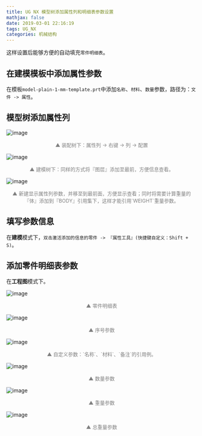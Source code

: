```yaml
---
title: UG NX 模型树添加属性列和明细表参数设置
mathjax: false
date: 2019-03-01 22:16:19
tags: UG_NX
categories: 机械结构
---
```


这样设置后能够方便的自动填充`零件明细表`。

<!--more-->

## 在建模模板中添加属性参数

在模板`model-plain-1-mm-template.prt`中添加`名称`、`材料`、`数量`参数，路径为：`文件 -> 属性`。

## 模型树添加属性列

![image](https://wx2.sinaimg.cn/large/006mcMYXgy1g0nntaaqtpj30id0ns76q.jpg)
<div style="font-size:13px;color:gray;text-align:center">▲ 装配树下：属性列 -> 右键 -> 列 -> 配置</div>

![image](https://ws3.sinaimg.cn/large/006mcMYXgy1g0no24vacnj30eb061mxl.jpg)
<div style="font-size:13px;color:gray;text-align:center">▲ 建模树下：同样的方式将『图层』添加至最前，方便信息查看。</div>

![image](https://wx4.sinaimg.cn/large/006mcMYXgy1g0nnv5sbatj309l0aojrv.jpg)
<div style="font-size:13px;color:gray;text-align:center">▲ 新建显示属性列参数，并移至到最前面，方便显示查看；同时将需要计算重量的『体』添加到『BODY』引用集下，这样才能引用`WEIGHT`重量参数。</div>

## 填写参数信息

在**建模**模式下，`双击激活添加的信息的零件 -> 『属性工具』(快捷键自定义：Shift + S)`。

## 添加零件明细表参数

在**工程图**模式下。

<!--![image](https://wx1.sinaimg.cn/large/006mcMYXgy1g0no4x9roij30hc04874c.jpg)-->
![image](https://ws3.sinaimg.cn/large/006mcMYXgy1g0np6veqscj30jg03zmx9.jpg)
<div style="font-size:13px;color:gray;text-align:center">▲ 零件明细表</div>

![image](https://ws3.sinaimg.cn/large/006mcMYXgy1g0np3ngmp9j30dc0aqaae.jpg)
<div style="font-size:13px;color:gray;text-align:center">▲ 序号参数</div>

![image](https://ws1.sinaimg.cn/large/006mcMYXgy1g0np4zdcpuj30dc0aqweu.jpg)
<div style="font-size:13px;color:gray;text-align:center">▲ 自定义参数：`名称`、`材料`、`备注`的引用例。</div>

![image](https://ws3.sinaimg.cn/large/006mcMYXgy1g0np8mk6nwj30dc0aqwer.jpg)
<div style="font-size:13px;color:gray;text-align:center">▲ 数量参数</div>

![image](https://wx4.sinaimg.cn/large/006mcMYXgy1g0np9ljxnij30dc0aqdg7.jpg)
<div style="font-size:13px;color:gray;text-align:center">▲ 重量参数</div>

![image](https://wx2.sinaimg.cn/large/006mcMYXgy1g0npadnyxjj30dc0aqglw.jpg)
<div style="font-size:13px;color:gray;text-align:center">▲ 总重量参数</div>

<!--
<hr/>
<span style="color:gray;font-size:12px">
参考：
1. [link-01]()
2. [link-01]()
3. [link-01]()
4. [link-01]()
5. [link-01]()
</span>
-->
